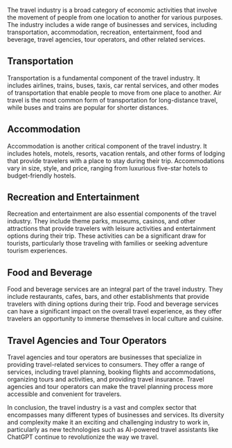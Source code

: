 
The travel industry is a broad category of economic activities that involve the movement of people from one location to another for various purposes. The industry includes a wide range of businesses and services, including transportation, accommodation, recreation, entertainment, food and beverage, travel agencies, tour operators, and other related services.

Transportation
--------------

Transportation is a fundamental component of the travel industry. It includes airlines, trains, buses, taxis, car rental services, and other modes of transportation that enable people to move from one place to another. Air travel is the most common form of transportation for long-distance travel, while buses and trains are popular for shorter distances.

Accommodation
-------------

Accommodation is another critical component of the travel industry. It includes hotels, motels, resorts, vacation rentals, and other forms of lodging that provide travelers with a place to stay during their trip. Accommodations vary in size, style, and price, ranging from luxurious five-star hotels to budget-friendly hostels.

Recreation and Entertainment
----------------------------

Recreation and entertainment are also essential components of the travel industry. They include theme parks, museums, casinos, and other attractions that provide travelers with leisure activities and entertainment options during their trip. These activities can be a significant draw for tourists, particularly those traveling with families or seeking adventure tourism experiences.

Food and Beverage
-----------------

Food and beverage services are an integral part of the travel industry. They include restaurants, cafes, bars, and other establishments that provide travelers with dining options during their trip. Food and beverage services can have a significant impact on the overall travel experience, as they offer travelers an opportunity to immerse themselves in local culture and cuisine.

Travel Agencies and Tour Operators
----------------------------------

Travel agencies and tour operators are businesses that specialize in providing travel-related services to consumers. They offer a range of services, including travel planning, booking flights and accommodations, organizing tours and activities, and providing travel insurance. Travel agencies and tour operators can make the travel planning process more accessible and convenient for travelers.

In conclusion, the travel industry is a vast and complex sector that encompasses many different types of businesses and services. Its diversity and complexity make it an exciting and challenging industry to work in, particularly as new technologies such as AI-powered travel assistants like ChatGPT continue to revolutionize the way we travel.
